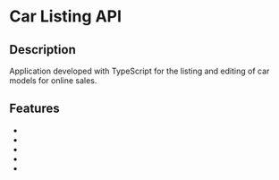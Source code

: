 # Car Listing API

## Description

Application developed with TypeScript for the listing and editing of car models for online sales.

## Features

* 
* 
* 
* 
* 